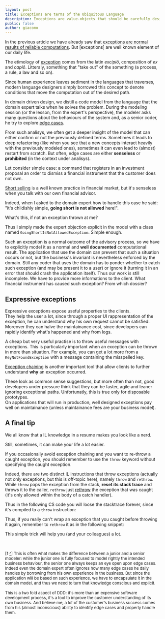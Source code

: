 ```yaml
---
layout: post
title: Exceptions are terms of the Ubiquitous Language
description: Exceptions are value-objects that should be carefully designed like any other term learnt from the domain expert.
public: false
author: giacomo
---
```


In the previous article we have already saw that [exceptions are normal results 
of reliable computations][1]. But [exceptions] are well known element of our
daily life.

The etimology of [exception][2] comes from the latin *excipiō*, 
composition of *ex* and *capiō*. Litteraly, something that "take out" of the 
something (a process, a rule, a law and so on).

Since human experience leaves sediment in the languages that traverses, modern 
language designers simply borrowed this concept to denote conditions that move 
the computation out of the desired path.

<a name="edge-cases-back"></a>
In domain driven design, we distill a code model from the language that the 
domain expert talks when he solves the problem.
During the modeling session (or the lesson, from the expert's perspective), 
the modeler asks many questions about the behaviours of the system 
and, as a senior coder, he try to explore [edge cases][edge-cases-fn]. 

From such analisys, we often get a deeper insight of the model that can either 
confirm or not the previously defined terms. Sometimes it leads to deep 
refactoring (like when you see that a new concepts interact heavily with the 
previously modeled ones), sometimes it can even lead to (almost) restart from 
scratch. But often, edge cases are either **senseless** or **prohibited** 
(in the context under analisys).

Let consider simple case: a command that registers in an investment proposal 
an order to dismiss a financial instrument that the customer does not own.

[Short selling][short-selling] is a well known practice in financial market, 
but it's senseless when you talk with our own financial advisor. 

Indeed, when I asked to the domain expert how to handle this case he said: 
"it's childishly simple, **going short is not allowed** here!".

What's this, if not an exception thrown at me?

Thus I simply made the expert objection explicit in the model with a class 
named `GoingShortIsNotAllowedException`. Simple enough.

Such an exception is a normal outcome of the advisory process, so we have to
explicitly model it as a normal and **well documented** computational result. 
The application that use the domain 
can prevent that such a situation occurs or not, but the business's invariant is 
nevertheless enforced by the domain. Still any coder that uses the domain has 
to ponder whether to catch such exception (and may be present it to a user) 
or ignore it (turning it in an error that should crash the application itself).
Thus our work is still incomplete. We have to provide more informations to 
the client. What financial instrument has caused such exception? 
From which dossier?

Expressive exceptions
---------------------
Expressive exceptions expose useful properties to the clients.  
They help the user a lot, since through a proper UI rappresentation of the 
exception, he can understand why his own request cannot be satisfied.
Moreover they can halve the maintainance cost, since developers can 
rapidly identify what's happened and why from logs.

A cheap but very useful practise is to throw useful messages with 
exceptions. This is particularly important when an exception can be thrown in 
more than situation. For example, you can get a lot more from a 
`KeyNotFoundException` with a message containing the misspelled key.

[Exception chaining][3] is another important tool that allow clients to 
further understand **why** an exception occurred. 

These look as common sense suggestions, but more often than not, good 
developers under pressure think that they can be faster, agile and leaner 
ignoring exceptional paths. Unfortunatly, this is true only for disposable 
prototypes.   
On applications that will run in production, well designed exceptions 
pay well on maintainance (unless maintainance fees are your business model).

A final tip
-----------
We all know that a IL knowledge in a resume makes you look like a nerd.

Still, sometimes, it can make your life a lot easier. 

If you occasionally avoid exception chaining and you want to re-throw a caught 
exception, you should remember to use the `throw` keyword without specifying 
the caught exception.

Indeed, there are two distinct IL instructions that throw exceptions (actually 
not only exceptions, but this is off-topic here), namely `throw` and `rethrow`.
While `throw` pops the exception from the stack, **reset its stack trace** and 
throws it to the caller, `rethrow` just [rethrow][rethrow] the exception that 
was caught (it's only allowed within the body of a catch handler). 

Thus in the following CS code you will loose the stacktrace forever, since 
it's compiled to a `throw` instruction:

<script type="syntaxhighlighter" class="brush: csharp">try
{
    // some operation here...
}
catch(GoingShortIsNotAllowedException e)
{
    // some trace, log or wtf...
    throw e;
}</script>

Thus, if you really can't wrap an exception that you caught before throwing it
again, remember to `rethrow` it as in the following snippet:

<script type="syntaxhighlighter" class="brush: csharp">try
{
    // some operation here...
}
catch(GoingShortIsNotAllowedException e)
{
    // some trace, log or wtf...
    throw; // this will be compiled to a rethrow IL instruction, preserving stacktrace
}</script>

This simple trick will help you (and your colleagues) a lot.

<div class="footnotes" style="display:block; font-size:small;
padding-top:20px;">
<p>[1 <a name="edge-cases-fn" href="#edge-cases-back">^</a>] This is often what
makes the difference between a junior and a senior modeler: 
while the junior one is fully focused to model rightly the intended business 
behaviour, the senior one always keeps an eye open upon edge cases. 
Indeed even the domain expert often ignores how many edge cases he daily 
handles by borrowing from his own experience in the business. But since the 
application will be based on such experience, we have to encapsulate it in the 
domain model, and thus we need to turn that knowledge conscious and explicit.
<br/><br/>
This is a two fold aspect of DDD: it's more than an expensive software 
development process, it's a tool to improve the customer understanding of its 
own business. And believe me, a lot of the customer's business success comes 
from his (almost inconscious) ability to identify edge cases and properly 
handle them.</p>

</div>

[edge-cases-fn]: #edge-cases-fn
[1]: epic.tesio.it/2012/12/05/exceptions-are-the-norm.html
[2]: http://en.wiktionary.org/wiki/exception
[short-selling]: http://en.wikipedia.org/wiki/Short_(finance)
[3]: http://en.wikipedia.org/wiki/Exception_chaining
[rethrow]: http://msdn.microsoft.com/en-us/library/system.reflection.emit.opcodes.rethrow(v=vs.100).aspx

